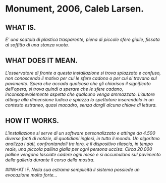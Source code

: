 # Monument, 2006, Caleb Larsen.

## WHAT IS.
*E' una scatola di plastica trasparente, piena di piccole sfere gialle, fissata al soffitto di una stanza vuota.*
  
## WHAT DOES IT MEAN.
*L'osservatore di fronte a questa installazione si trova spiazzato e confuso, non conoscendo il motivo per cui le sfere cadono o per cui si trovano sul pavimento. Spera che accada qualcosa che gli chiarisca il significato dell'opera, si trova quindi a sperare che le sfere cadano, inconsapevolemente aspetta che qualcuno venga ammazzato.*
*L'autore attinge alla dimensione ludica e spiazza lo spettatore inserendolo in un contesto estraneo, quasi macadro, senza dargli alcuna chiave di lettura.*
  
## HOW IT WORKS.
*L'installazione si serve di un software personalizzato e attinge da 4.500 diverse fonti di notizie, di quotidiani inglesi, in tutto il mondo. Un algoritmo analizza i dati, confrontandoli tra loro, e il dispositivo rilascia, in tempo reale, una piccola pallina gialla per ogni persona uccisa. Circa 20.000 palline vengono lasciate cadere ogni mese e si accumulano sul pavimento della galleria durante il corso della mostra.*
  
##WHAT IF.
*Nella sua estrama semplicità il sistema possiede un evocazione molto forte...*
